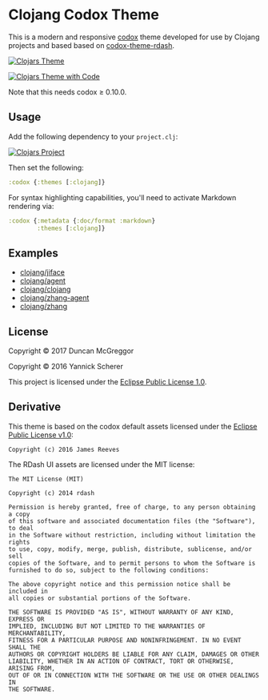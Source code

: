 # Clojang Codox Theme

This is a modern and responsive [codox][codox] theme developed for
use by Clojang projects and based based on
[codox-theme-rdash](https://github.com/xsc/codox-theme-rdash).

[![Clojars Theme](https://raw.githubusercontent.com/clojang/codox-theme/master/screenshots/screen-1-thumb.png)](https://raw.githubusercontent.com/clojang/codox-theme/master/screenshots/screen-1.png)

[![Clojars Theme with Code](https://raw.githubusercontent.com/clojang/codox-theme/master/screenshots/screen-2-thumb.png)](https://raw.githubusercontent.com/clojang/codox-theme/master/screenshots/screen-2.png)

Note that this needs codox ≥ 0.10.0.

[codox]: https://github.com/weavejester/codox


## Usage

Add the following dependency to your `project.clj`:

[![Clojars Project](https://img.shields.io/clojars/v/clojang/codox-theme.svg)](https://clojars.org/clojang/codox-theme)

Then set the following:

```clojure
:codox {:themes [:clojang]}
```

For syntax highlighting capabilities, you'll need to activate Markdown rendering
via:

```clojure
:codox {:metadata {:doc/format :markdown}
        :themes [:clojang]}
```


## Examples

- [clojang/jiface](https://clojang.github.io/jiface/)
- [clojang/agent](https://clojang.github.io/agent)
- [clojang/clojang](https://clojang.github.io/clojang)
- [clojang/zhang-agent](https://clojang.github.io/zhang-agent)
- [clojang/zhang](https://clojang.github.io/zhang)


## License

Copyright &copy; 2017 Duncan McGreggor

Copyright &copy; 2016 Yannick Scherer

This project is licensed under the [Eclipse Public License 1.0][license].

[license]: https://www.eclipse.org/legal/epl-v10.html

## Derivative

This theme is based on the codox default assets licensed under the
[Eclipse Public License v1.0][epl]:

```
Copyright (c) 2016 James Reeves
```

[epl]: http://www.eclipse.org/legal/epl-v10.html

The RDash UI assets are licensed under the MIT license:

```
The MIT License (MIT)

Copyright (c) 2014 rdash

Permission is hereby granted, free of charge, to any person obtaining a copy
of this software and associated documentation files (the "Software"), to deal
in the Software without restriction, including without limitation the rights
to use, copy, modify, merge, publish, distribute, sublicense, and/or sell
copies of the Software, and to permit persons to whom the Software is
furnished to do so, subject to the following conditions:

The above copyright notice and this permission notice shall be included in
all copies or substantial portions of the Software.

THE SOFTWARE IS PROVIDED "AS IS", WITHOUT WARRANTY OF ANY KIND, EXPRESS OR
IMPLIED, INCLUDING BUT NOT LIMITED TO THE WARRANTIES OF MERCHANTABILITY,
FITNESS FOR A PARTICULAR PURPOSE AND NONINFRINGEMENT. IN NO EVENT SHALL THE
AUTHORS OR COPYRIGHT HOLDERS BE LIABLE FOR ANY CLAIM, DAMAGES OR OTHER
LIABILITY, WHETHER IN AN ACTION OF CONTRACT, TORT OR OTHERWISE, ARISING FROM,
OUT OF OR IN CONNECTION WITH THE SOFTWARE OR THE USE OR OTHER DEALINGS IN
THE SOFTWARE.
```
